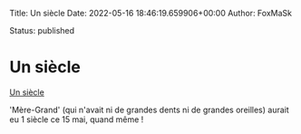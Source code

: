 Title: Un siècle
Date: 2022-05-16 18:46:19.659906+00:00
Author: FoxMaSk 

Status: published





# Un siècle

[Un siècle](None)

&#39;Mère-Grand&#39; (qui n&#39;avait ni de grandes dents ni de grandes oreilles) aurait eu 1 siècle ce 15 mai,  quand même  !
